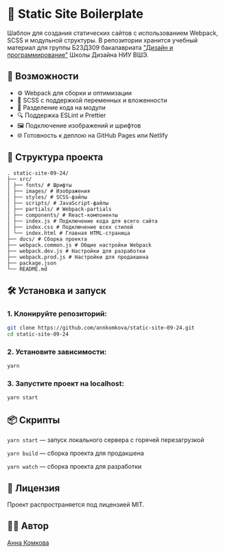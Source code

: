 # 🧱 Static Site Boilerplate

Шаблон для создания статических сайтов с использованием Webpack, SCSS и модульной структуры. В репозитории хранится учебный материал для группы Б23ДЗ09 бакалавриата ["Дизайн и программирование"](https://design.hse.ru/ba/design/programming) Школы Дизайна НИУ ВШЭ.

## 🚀 Возможности

- ⚙️ Webpack для сборки и оптимизации
- 🎨 SCSS с поддержкой переменных и вложенности
- 🧩 Разделение кода на модули
- 🔍 Поддержка ESLint и Prettier
- 🖼️ Подключение изображений и шрифтов
- 🌐 Готовность к деплою на GitHub Pages или Netlify

## 📁 Структура проекта

```
. static-site-09-24/
├── src/
│ ├── fonts/ # Шрифты
│ ├── images/ # Изображения
│ ├── styles/ # SCSS-файлы
│ ├── scripts/ # JavaScript-файлы
│ ├── partials/ # Webpack-partials
│ ├── components/ # React-компоненты
│ ├── index.js # Подключение кода для всего сайта
│ ├── index.css # Подключение всех стилей
│ └── index.html # Главная HTML-страница
├── docs/ # Сборка проекта
├── webpack.common.js # Общие настройки Webpack
├── webpack.dev.js # Настройки для разработки
├── webpack.prod.js # Настройки для продакшена
├── package.json
└── README.md
```

## 🛠 Установка и запуск

### 1. Клонируйте репозиторий:

```bash
git clone https://github.com/annkomkova/static-site-09-24.git
cd static-site-09-24
```

### 2. Установите зависимости:

```bash
yarn
```

### 3. Запустите проект на localhost:

```bash
yarn start
```

## 📦 Скрипты

`yarn start` — запуск локального сервера с горячей перезагрузкой

`yarn build` — сборка проекта для продакшена

`yarn watch` — сборка проекта для разработки

## 📄 Лицензия

Проект распространяется под лицензией MIT.

## 👩‍💻 Автор

[Анна Комкова](https://github.com/annkomkova)

